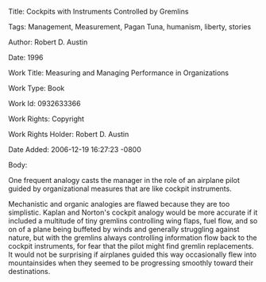 Title:  Cockpits with Instruments Controlled by Gremlins

Tags:   Management, Measurement, Pagan Tuna, humanism, liberty, stories

Author: Robert D. Austin

Date:   1996

Work Title: Measuring and Managing Performance in Organizations

Work Type: Book

Work Id: 0932633366

Work Rights: Copyright

Work Rights Holder: Robert D. Austin

Date Added: 2006-12-19 16:27:23 -0800

Body: 

One frequent analogy casts the manager in the role of an airplane pilot guided by organizational measures that are like cockpit instruments. 

Mechanistic and organic analogies are flawed because they are too simplistic. Kaplan and Norton's cockpit analogy would be more accurate if it included a multitude of tiny gremlins controlling wing flaps, fuel flow, and so on of a plane being buffeted by winds and generally struggling against nature, but with the gremlins always controlling information flow back to the cockpit instruments, for fear that the pilot might find gremlin replacements. It would not be surprising if airplanes guided this way occasionally flew into mountainsides when they seemed to be progressing smoothly toward their destinations.
